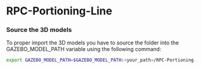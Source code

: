 # RPC-Portioning-Line


### Source the 3D models
To proper import the 3D models you have to source the folder into the GAZEBO_MODEL_PATH variable using the following command:
 


```bash
export GAZEBO_MODEL_PATH=$GAZEBO_MODEL_PATH:<your_path>/RPC-Portioning-Line/models
```
